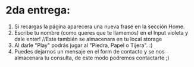 # 2da entrega:

1. Si recargas la página aparecera una nueva frase en la sección Home.
2. Escribe tu nombre (como queres que te llamemos) en el Input violeta y dale enter! //Este también se almacenara en tu local storage 
3. Al darle "Play" podrás jugar al "Piedra, Papel o Tijera". :)
4. Puedes dejarnos un mensaje en el form de contacto y se nos almacenara tu consulta, de este modo podremos contactarte ;)
